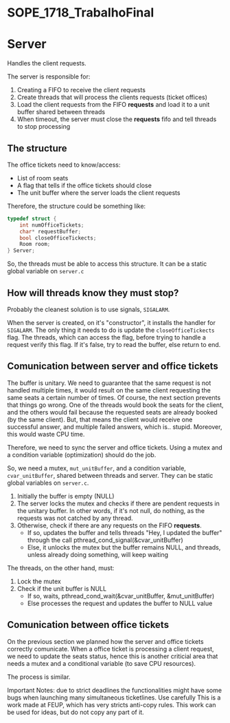 # SOPE_1718_TrabalhoFinal

# Server
Handles the client requests.

The server is responsible for:
1. Creating a FIFO to receive the client requests
2. Create threads that will process the clients requests (ticket offices)
3. Load the client requests from the FIFO **requests** and load it to a unit buffer shared between threads
4. When timeout, the server must close the **requests** fifo and tell threads to stop processing

## The structure
The office tickets need to know/access:

- List of room seats
- A flag that tells if the office tickets should close 
- The unit buffer where the server loads the client requests

Therefore, the structure could be something like:
```C
typedef struct {
    int numOfficeTickets;
    char* requestBuffer;
    bool closeOfficeTickects;
    Room room;
} Server;
```
So, the threads must be able to access this structure. It can be a static global variable on `server.c`

## How will threads know they must stop?
Probably the cleanest solution is to use signals, `SIGALARM`.

When the server is created, on it's "constructor", it installs the handler for `SIGALARM`. The only thing it needs to do is update the `closeOfficeTickects` flag. The threads, which can access the flag, before trying to handle a request verify this flag. If it's false, try to read the buffer, else return to end.

## Comunication between server and office tickets
The buffer is unitary. We need to guarantee that the same request is not handled multiple times, it would result on the same client requesting the same seats a certain number of times. Of course, the next section prevents that things go wrong. One of the threads would book the seats for the client, and the others would fail because the requested seats are already booked (by the same client). But, that means the client would receive one successful answer, and multiple failed answers, which is.. stupid. Moreover, this would waste CPU time.

Therefore, we need to sync the server and office tickets. Using a mutex and a condition variable (optimization) should do the job.

So, we need a mutex, `mut_unitBuffer`, and a condition variable, `cvar_unitBuffer`, shared between threads and server. They can be static global variables on `server.c`.

1. Initially the buffer is empty (NULL)
2. The server locks the mutex and checks if there are pendent requests in the unitary buffer. In other words, if it's not null, do nothing, as the requests was not catched by any thread.
3. Otherwise, check if there are any requests on the FIFO **requests**.
    - If so, updates the buffer and tells threads "Hey, I updated the buffer" through the call pthread_cond_signal(&cvar_unitBuffer)
    - Else, it unlocks the mutex but the buffer remains NULL, and threads, unless already doing something, will keep waiting

The threads, on the other hand, must:
1. Lock the mutex
2. Check if the unit buffer is NULL
    - If so, waits, pthread_cond_wait(&cvar_unitBuffer, &mut_unitBuffer)
    - Else processes the request and updates the buffer to NULL value

## Comunication between office tickets
On the previous section we planned how the server and office tickets correctly comunicate. When a office ticket is processing a client request, we need to update the seats status, hence this is another criticial area that needs a mutex and a conditional variable (to save CPU resources).

The process is similar.

Important Notes: due to strict deadlines the functionalities might have some bugs when launching many simultaneous ticketlines. Use carefully
This is a work made at FEUP, which has very stricts anti-copy rules. This work can be used for ideas, but do not copy any part of it. 

